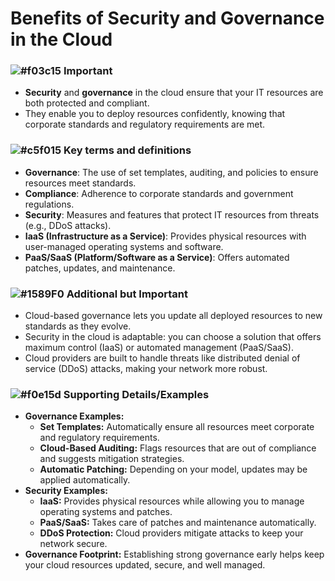 # Benefits of Security and Governance in the Cloud

### ![#f03c15](https://placehold.co/15x15/f03c15/f03c15.png) **Important**
- **Security** and **governance** in the cloud ensure that your IT resources are both protected and compliant.
- They enable you to deploy resources confidently, knowing that corporate standards and regulatory requirements are met.

### ![#c5f015](https://placehold.co/15x15/c5f015/c5f015.png) **Key terms and definitions**
- **Governance**: The use of set templates, auditing, and policies to ensure resources meet standards.
- **Compliance**: Adherence to corporate standards and government regulations.
- **Security**: Measures and features that protect IT resources from threats (e.g., DDoS attacks).
- **IaaS (Infrastructure as a Service)**: Provides physical resources with user-managed operating systems and software.
- **PaaS/SaaS (Platform/Software as a Service)**: Offers automated patches, updates, and maintenance.

### ![#1589F0](https://placehold.co/15x15/1589F0/1589F0.png) **Additional but Important**
- Cloud-based governance lets you update all deployed resources to new standards as they evolve.
- Security in the cloud is adaptable: you can choose a solution that offers maximum control (IaaS) or automated management (PaaS/SaaS).
- Cloud providers are built to handle threats like distributed denial of service (DDoS) attacks, making your network more robust.

### ![#f0e15d](https://placehold.co/15x15/f0e15d/f0e15d.png) **Supporting Details/Examples**
- **Governance Examples:**
  - **Set Templates:** Automatically ensure all resources meet corporate and regulatory requirements.
  - **Cloud-Based Auditing:** Flags resources that are out of compliance and suggests mitigation strategies.
  - **Automatic Patching:** Depending on your model, updates may be applied automatically.
- **Security Examples:**
  - **IaaS:** Provides physical resources while allowing you to manage operating systems and patches.
  - **PaaS/SaaS:** Takes care of patches and maintenance automatically.
  - **DDoS Protection:** Cloud providers mitigate attacks to keep your network secure.
- **Governance Footprint:** Establishing strong governance early helps keep your cloud resources updated, secure, and well managed.
